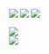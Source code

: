 ![](https://badgen.net/badge/Designer/GONGYE%20Heyu/blue)
![](https://badgen.net/badge/medor/etaCV/blue)
<img src="https://visitor-badge.glitch.me/badge?page_id=half-nothing" />

[![](https://github-readme-stats.vercel.app/api?username=half-nothing&show_icons=true)](https://github.com/anuraghazra/github-readme-stats)  
[![](https://github-readme-stats.vercel.app/api/top-langs/?username=half-nothing&layout=compact)](https://github.com/anuraghazra/github-readme-stats)
